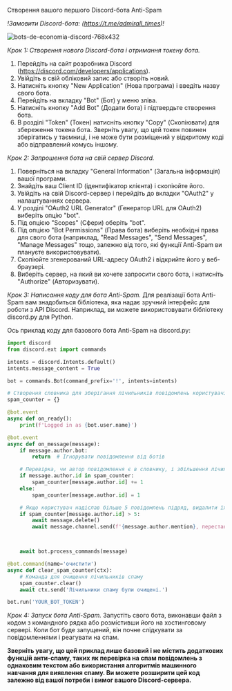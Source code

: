 Створення вашого першого Discord-бота Anti-Spam

_!Замовити Discord-бота: (https://t.me/admirall_times)!_

![bots-de-economia-discord-768x432](https://user-images.githubusercontent.com/128980327/232897933-38097a7f-e8eb-4b6f-b505-497d4b9508bd.jpg)

*Крок 1: Створення нового Discord-бота і отримання токену бота.*
1. Перейдіть на сайт розробника Discord (https://discord.com/developers/applications).
2. Увійдіть в свій обліковий запис або створіть новий.
3. Натисніть кнопку "New Application" (Нова програма) і введіть назву свого бота.
4. Перейдіть на вкладку "Bot" (Бот) у меню зліва.
5. Натисніть кнопку "Add Bot" (Додати бота) і підтвердьте створення бота.
6. В розділі "Token" (Токен) натисніть кнопку "Copy" (Скопіювати) для збереження токена бота. Зверніть увагу, що цей токен повинен зберігатись у таємниці, і не може бути розміщений у відкритому коді або відправлений комусь іншому.

*Крок 2: Запрошення бота на свій сервер Discord.*
1. Поверніться на вкладку "General Information" (Загальна інформація) вашої програми.
2. Знайдіть ваш Client ID (ідентифікатор клієнта) і скопіюйте його.
3. Увійдіть на свій Discord-сервер і перейдіть до вкладки "OAuth2" у налаштуваннях сервера.
4. У розділі "OAuth2 URL Generator" (Генератор URL для OAuth2) виберіть опцію "bot".
5. Під опцією "Scopes" (Сфери) оберіть "bot".
6. Під опцією "Bot Permissions" (Права бота) виберіть необхідні права для свого бота (наприклад, "Read Messages", "Send Messages", "Manage Messages" тощо, залежно від того, які функції Anti-Spam ви плануєте використовувати).
7. Скопіюйте згенерований URL-адресу OAuth2 і відкрийте його у веб-браузері.
8. Виберіть сервер, на який ви хочете запросити свого бота, і натисніть "Authorize" (Авторизувати).

*Крок 3: Написання коду для бота Anti-Spam.*
Для реалізації бота Anti-Spam вам знадобиться бібліотека, яка надає зручний інтерфейс для роботи з API Discord. Наприклад, ви можете використовувати бібліотеку discord.py для Python.

Ось приклад коду для базового бота Anti-Spam на discord.py:

```python
import discord
from discord.ext import commands

intents = discord.Intents.default()
intents.message_content = True

bot = commands.Bot(command_prefix='!', intents=intents)

# Створення словника для зберігання лічильників повідомлень користувачів
spam_counter = {}

@bot.event
async def on_ready():
    print(f'Logged in as {bot.user.name}')

@bot.event
async def on_message(message):
    if message.author.bot:
        return  # Ігнорувати повідомлення від ботів

    # Перевірка, чи автор повідомлення є в словнику, і збільшення лічильника на 1
    if message.author.id in spam_counter:
        spam_counter[message.author.id] += 1
    else:
        spam_counter[message.author.id] = 1

    # Якщо користувач надіслав більше 5 повідомлень підряд, видалити їх
    if spam_counter[message.author.id] > 5:
        await message.delete()
        await message.channel.send(f'{message.author.mention}, перестаньте спамити!')



    await bot.process_commands(message)

@bot.command(name='очистити')
async def clear_spam_counter(ctx):
    # Команда для очищення лічильників спаму
    spam_counter.clear()
    await ctx.send('Лічильники спаму були очищені.')

bot.run('YOUR_BOT_TOKEN')
```

*Крок 4: Запуск бота Anti-Spam.*
Запустіть свого бота, виконавши файл з кодом з командного рядка або розмістивши його на хостинговому сервері. Коли бот буде запущений, він почне слідкувати за повідомленнями і реагувати на спам.

**Зверніть увагу, що цей приклад лише базовий і не містить додаткових функцій анти-спаму, таких як перевірка на спам повідомлень з однаковим текстом або використання алгоритмів машинного навчання для виявлення спаму. Ви можете розширити цей код залежно від вашої потреби і вимог вашого Discord-сервера.**
